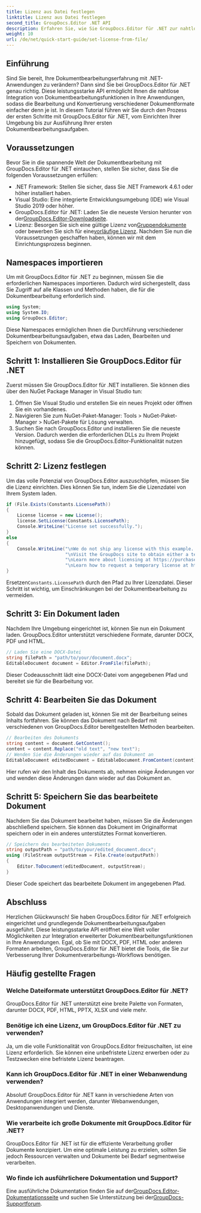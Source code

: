 ```yaml
---
title: Lizenz aus Datei festlegen
linktitle: Lizenz aus Datei festlegen
second_title: GroupDocs.Editor .NET API
description: Erfahren Sie, wie Sie GroupDocs.Editor für .NET zur nahtlosen Dokumentbearbeitung in Ihren Anwendungen verwenden. Schritt-für-Schritt-Anleitung, Tipps und FAQs inklusive.
weight: 10
url: /de/net/quick-start-guide/set-license-from-file/
---
```

## Einführung
Sind Sie bereit, Ihre Dokumentbearbeitungserfahrung mit .NET-Anwendungen zu verändern? Dann sind Sie bei GroupDocs.Editor für .NET genau richtig. Diese leistungsstarke API ermöglicht Ihnen die nahtlose Integration von Dokumentbearbeitungsfunktionen in Ihre Anwendungen, sodass die Bearbeitung und Konvertierung verschiedener Dokumentformate einfacher denn je ist. In diesem Tutorial führen wir Sie durch den Prozess der ersten Schritte mit GroupDocs.Editor für .NET, vom Einrichten Ihrer Umgebung bis zur Ausführung Ihrer ersten Dokumentbearbeitungsaufgaben.
## Voraussetzungen
Bevor Sie in die spannende Welt der Dokumentbearbeitung mit GroupDocs.Editor für .NET eintauchen, stellen Sie sicher, dass Sie die folgenden Voraussetzungen erfüllen:
- .NET Framework: Stellen Sie sicher, dass Sie .NET Framework 4.6.1 oder höher installiert haben.
- Visual Studio: Eine integrierte Entwicklungsumgebung (IDE) wie Visual Studio 2019 oder höher.
-  GroupDocs.Editor für .NET: Laden Sie die neueste Version herunter von der[GroupDocs.Editor-Downloadseite](https://releases.groupdocs.com/editor/net/).
-  Lizenz: Besorgen Sie sich eine gültige Lizenz von[Gruppendokumente](https://purchase.groupdocs.com/buy) oder bewerben Sie sich für eine[vorläufige Lizenz](https://purchase.groupdocs.com/temporary-license/).
Nachdem Sie nun die Voraussetzungen geschaffen haben, können wir mit dem Einrichtungsprozess beginnen.
## Namespaces importieren
Um mit GroupDocs.Editor für .NET zu beginnen, müssen Sie die erforderlichen Namespaces importieren. Dadurch wird sichergestellt, dass Sie Zugriff auf alle Klassen und Methoden haben, die für die Dokumentbearbeitung erforderlich sind.
```csharp
using System;
using System.IO;
using GroupDocs.Editor;
```
Diese Namespaces ermöglichen Ihnen die Durchführung verschiedener Dokumentbearbeitungsaufgaben, etwa das Laden, Bearbeiten und Speichern von Dokumenten.
## Schritt 1: Installieren Sie GroupDocs.Editor für .NET
Zuerst müssen Sie GroupDocs.Editor für .NET installieren. Sie können dies über den NuGet Package Manager in Visual Studio tun:
1. Öffnen Sie Visual Studio und erstellen Sie ein neues Projekt oder öffnen Sie ein vorhandenes.
2. Navigieren Sie zum NuGet-Paket-Manager: Tools > NuGet-Paket-Manager > NuGet-Pakete für Lösung verwalten.
3. Suchen Sie nach GroupDocs.Editor und installieren Sie die neueste Version.
Dadurch werden die erforderlichen DLLs zu Ihrem Projekt hinzugefügt, sodass Sie die GroupDocs.Editor-Funktionalität nutzen können.
## Schritt 2: Lizenz festlegen
Um das volle Potenzial von GroupDocs.Editor auszuschöpfen, müssen Sie die Lizenz einrichten. Dies können Sie tun, indem Sie die Lizenzdatei von Ihrem System laden.
```csharp
if (File.Exists(Constants.LicensePath))
{
    License license = new License();
    license.SetLicense(Constants.LicensePath);
    Console.WriteLine("License set successfully.");
}
else
{
    Console.WriteLine("\nWe do not ship any license with this example. " +
                      "\nVisit the GroupDocs site to obtain either a temporary or permanent license. " +
                      "\nLearn more about licensing at https://purchase.groupdocs.com/faqs/licensing. " +
                      "\nLearn how to request a temporary license at https://purchase.groupdocs.com/temporary-license.");
}
```
 Ersetzen`Constants.LicensePath` durch den Pfad zu Ihrer Lizenzdatei. Dieser Schritt ist wichtig, um Einschränkungen bei der Dokumentbearbeitung zu vermeiden. 
## Schritt 3: Ein Dokument laden
Nachdem Ihre Umgebung eingerichtet ist, können Sie nun ein Dokument laden. GroupDocs.Editor unterstützt verschiedene Formate, darunter DOCX, PDF und HTML.
```csharp
// Laden Sie eine DOCX-Datei
string filePath = "path/to/your/document.docx";
EditableDocument document = Editor.FromFile(filePath);
```
Dieser Codeausschnitt lädt eine DOCX-Datei vom angegebenen Pfad und bereitet sie für die Bearbeitung vor.
## Schritt 4: Bearbeiten Sie das Dokument
Sobald das Dokument geladen ist, können Sie mit der Bearbeitung seines Inhalts fortfahren. Sie können das Dokument nach Bedarf mit verschiedenen von GroupDocs.Editor bereitgestellten Methoden bearbeiten.
```csharp
// Bearbeiten des Dokuments
string content = document.GetContent();
content = content.Replace("old text", "new text");
// Wenden Sie die Änderungen wieder auf das Dokument an
EditableDocument editedDocument = EditableDocument.FromContent(content);
```
Hier rufen wir den Inhalt des Dokuments ab, nehmen einige Änderungen vor und wenden diese Änderungen dann wieder auf das Dokument an.
## Schritt 5: Speichern Sie das bearbeitete Dokument
Nachdem Sie das Dokument bearbeitet haben, müssen Sie die Änderungen abschließend speichern. Sie können das Dokument im Originalformat speichern oder in ein anderes unterstütztes Format konvertieren.
```csharp
// Speichern des bearbeiteten Dokuments
string outputPath = "path/to/your/edited_document.docx";
using (FileStream outputStream = File.Create(outputPath))
{
    Editor.ToDocument(editedDocument, outputStream);
}
```
Dieser Code speichert das bearbeitete Dokument im angegebenen Pfad.
## Abschluss
Herzlichen Glückwunsch! Sie haben GroupDocs.Editor für .NET erfolgreich eingerichtet und grundlegende Dokumentbearbeitungsaufgaben ausgeführt. Diese leistungsstarke API eröffnet eine Welt voller Möglichkeiten zur Integration erweiterter Dokumentbearbeitungsfunktionen in Ihre Anwendungen. Egal, ob Sie mit DOCX, PDF, HTML oder anderen Formaten arbeiten, GroupDocs.Editor für .NET bietet die Tools, die Sie zur Verbesserung Ihrer Dokumentverarbeitungs-Workflows benötigen.
## Häufig gestellte Fragen
### Welche Dateiformate unterstützt GroupDocs.Editor für .NET?
GroupDocs.Editor für .NET unterstützt eine breite Palette von Formaten, darunter DOCX, PDF, HTML, PPTX, XLSX und viele mehr.
### Benötige ich eine Lizenz, um GroupDocs.Editor für .NET zu verwenden?
Ja, um die volle Funktionalität von GroupDocs.Editor freizuschalten, ist eine Lizenz erforderlich. Sie können eine unbefristete Lizenz erwerben oder zu Testzwecken eine befristete Lizenz beantragen.
### Kann ich GroupDocs.Editor für .NET in einer Webanwendung verwenden?
Absolut! GroupDocs.Editor für .NET kann in verschiedene Arten von Anwendungen integriert werden, darunter Webanwendungen, Desktopanwendungen und Dienste.
### Wie verarbeite ich große Dokumente mit GroupDocs.Editor für .NET?
GroupDocs.Editor für .NET ist für die effiziente Verarbeitung großer Dokumente konzipiert. Um eine optimale Leistung zu erzielen, sollten Sie jedoch Ressourcen verwalten und Dokumente bei Bedarf segmentweise verarbeiten.
### Wo finde ich ausführlichere Dokumentation und Support?
 Eine ausführliche Dokumentation finden Sie auf der[GroupDocs.Editor-Dokumentationsseite](https://tutorials.groupdocs.com/editor/net/) und suchen Sie Unterstützung bei der[GroupDocs-Supportforum](https://forum.groupdocs.com/c/editor/20).